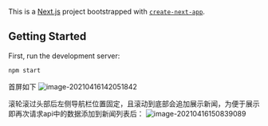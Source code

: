 This is a [Next.js](https://nextjs.org/) project bootstrapped with [`create-next-app`](https://github.com/vercel/next.js/tree/canary/packages/create-next-app).

## Getting Started

First, run the development server:

```bash
npm start
```

首屏如下
![image-20210416142051842](https://user-images.githubusercontent.com/64903149/114992898-d4c38600-9ecd-11eb-94ba-ad4377fa109a.png)

滚轮滚过头部后左侧导航栏位置固定，且滚动到底部会追加展示新闻，为便于展示即再次请求api中的数据添加到新闻列表后：
![image-20210416150839089](https://user-images.githubusercontent.com/64903149/114992998-ee64cd80-9ecd-11eb-82e7-5625d39b6ed3.png)



